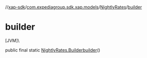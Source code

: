//[xap-sdk](../../../index.md)/[com.expediagroup.sdk.xap.models](../index.md)/[NightlyRates](index.md)/[builder](builder.md)

# builder

[JVM]\

public final static [NightlyRates.Builder](-builder/index.md)[builder](builder.md)()
